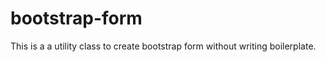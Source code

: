 bootstrap-form
==============

This is a a utility class to create bootstrap form without writing boilerplate.
